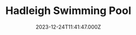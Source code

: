 ---
date: 2023-12-24T11:41:47.000Z
title: Hadleigh Swimming Pool
latitude: 52.04454122139633
longitude: 0.9586564785024496
category: checkin
---